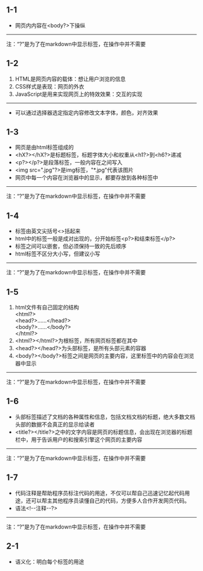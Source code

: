 ## 1-1
* 网页内内容在<body?>下操纵
***
注：“?”是为了在markdown中显示标签，在操作中并不需要


## 1-2
1. HTML是网页内容的载体：想让用户浏览的信息
2. CSS样式是表现：网页的外衣
3. JavaScript是用来实现网页上的特效效果：交互的实现
***
* 可以通过选择器选定指定内容修改文本字体，颜色，对齐效果


## 1-3
* 网页是由html标签组成的
* <hX?></hX?>是标题标签，标题字体大小和权重从<h1?>到<h6?>递减
* <p?></p?>是段落标签，一般内容在之间写入
* <img src=".jpg"?>是img标签，"*.jpg"代表该图片
* 网页中每一个内容在浏览器中的显示，都要存放到各种标签中
***
注：“?”是为了在markdown中显示标签，在操作中并不需要


## 1-4
* 标签由英文尖括号<>括起来
* html中的标签一般是成对出现的，分开始标签<p?>和结束标签</p?>
* 标签之间可以嵌套，但必须保持一致的先后顺序
* html标签不区分大小写，但建议小写
***
注：“?”是为了在markdown中显示标签，在操作中并不需要


## 1-5
1. html文件有自己固定的结构</br><html?></br>	<head?>……</head?></br>	<body?>……</body?></br></html?>
2. <html?></html?>为根标签，所有网页标签都在其中
3. <head?></head?>为头部标签，是所有头部元素的容器
4. <body?></body?>标签之间是网页的主要内容，这里标签中的内容会在浏览器中显示
***
注：“?”是为了在markdown中显示标签，在操作中并不需要


## 1-6
* 头部标签描述了文档的各种属性和信息，包括文档文档的标题，绝大多数文档头部的数据不会真正的显示给读者
* <title?></title?>之中的文字内容是网页的标题信息，会出现在浏览器的标题栏中，用于告诉用户的和搜索引擎这个网页的主要内容
***
注：“?”是为了在markdown中显示标签，在操作中并不需要


## 1-7
* 代码注释是帮助程序员标注代码的用途，不仅可以帮自己迅速记忆起代码用途，还可以帮主其他程序员读懂自己的代码，方便多人合作开发网页代码。
* 语法<!--注释--?>
***
注：“?”是为了在markdown中显示标签，在操作中并不需要


## 2-1
* 语义化：明白每个标签的用途
